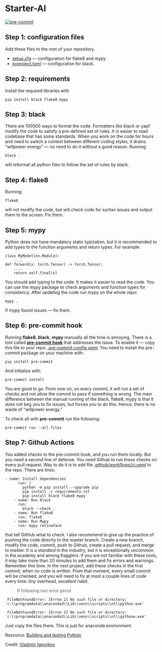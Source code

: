 # Starter-AI
[![pre-commit](https://img.shields.io/badge/pre--commit-enabled-brightgreen?logo=pre-commit&logoColor=white)](https://github.com/pre-commit/pre-commit)

## Step 1: configuration files
Add these files to the root of your repository.
- [setup.cfg](https://github.com/bhuiyanmobasshir94/Starter-AI/blob/main/setup.cfg) — configuration for flake8 and mypy.
- [pyproject.toml](https://github.com/bhuiyanmobasshir94/Starter-AI/blob/main/pyproject.toml) — configuration for black.

## Step 2: requirements
Install the required libraries with
```
pip install black flake8 mypy
```

## Step 3: black
There are 100500 ways to format the code. Formatters like black or yapf modify the code to satisfy a pre-defined set of rules.
It is easier to read codebase that has some standards. When you work on the code for hours and need to switch a context between different coding styles, it drains “willpower energy” — no need to do it without a good reason.
Running
```
black .
```
will reformat all python files to follow the set of rules by black.

## Step 4: flake8
Running
```
flake8
```
will not modify the code, but will check code for syntax issues and output them to the screen.
Fix them.

## Step 5: mypy
Python does not have mandatory static typization, but it is recommended to add types to the function arguments and return types.
For example:
```
class MyModel(nn.Module):
    ....
def forward(x: torch.Tensor) -> torch.Tensor:
    ....
    return self.final(x)
```
You should add typing to the code. It makes it easier to read the code.
You can use the mypy package to check arguments and function types for consistency.
After updating the code run mypy on the whole repo:
```
mypy .
```
If mypy found issues — fix them.

## Step 6: pre-commit hook
Running **flake8**, **black**, **mypy** manually all the time is annoying.
There is a tool called **[pre-commit hook](https://pre-commit.com/)** that addresses the issue.
To enable it — copy this file to your repo: *[.pre-commit-config.yaml](https://github.com/bhuiyanmobasshir94/Starter-AI/blob/main/.pre-commit-config.yaml).*
You need to install the pre-commit package on your machine with:
```
pip install pre-commit
```
And initialize with:
```
pre-commit install
```
You are good to go.
From now on, on every commit, it will run a set of checks and not allow the commit to pass if something is wrong.
The main difference between the manual running of the black, flake8, mypy is that it does not beg you to fix issues, but forces you to do this. Hence, there is no waste of “willpower energy.”

To check all with **pre-commit** run the following:
```
pre-commit run --all-files
```

## Step 7: Github Actions
You added checks to the pre-commit hook, and you run them locally. But you need a second line of defense. You need Github to run these checks on every pull request. Way to do it is to add file *[.github/workflows/ci.yaml](https://github.com/bhuiyanmobasshir94/Starter-AI/blob/main/.github/workflows/ci.yml)* to the repo.
There are lines:
```
- name: Install dependencies
      run: |
        python -m pip install --upgrade pip
        pip install -r requirements.txt
        pip install black flake8 mypy
    - name: Run black
      run:
        black --check .
    - name: Run flake8
      run: flake8
    - name: Run Mypy
      run: mypy retinaface
```
that tell GitHub what to check. I also recommend to give up the practice of pushing the code directly to the master branch. Create a new branch, modify the code, commit, push to Github, create a pull request, and merge to master. It is a standard in the industry, but it is exceptionally uncommon in the academy and among Kagglers. If you are not familiar with these tools, it may take more than 20 minutes to add them and fix errors and warnings.
Remember this time. In the next project, add these checks in the first commit, when no code is written. From that moment, every small commit will be checked, and you will need to fix at most a couple lines of code every time: tiny overhead, excellent habit.

> If following two error persit
```
 FileNotFoundError: [Errno 2] No such file or directory: 'c:\\programdata\\anaconda3\\Lib\\venv\\scripts\\nt\\python.exe'

 FileNotFoundError: [Errno 2] No such file or directory: 'c:\\programdata\\anaconda3\\Lib\\venv\\scripts\\nt\\pythonw.exe'
```
Just copy the files there. This is just for anaconda environment.

Resource: [Building and testing Python](https://docs.github.com/en/free-pro-team@latest/actions/guides/building-and-testing-python)

Credit:  [Vladimir Iglovikov](https://medium.com/kaggle-blog/i-trained-a-model-what-is-next-d1ba1c560e26)
